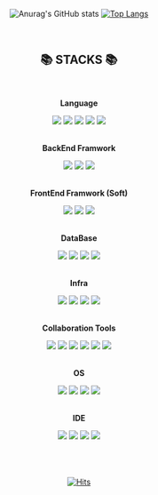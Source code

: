 <div align="center">

![Anurag's GitHub stats](https://github-readme-stats.vercel.app/api?username=junseoko3o&show_icons=true&theme=dark)
[![Top Langs](https://github-readme-stats.vercel.app/api/top-langs/?username=junseoko3o&layout=compact&theme=dark)](https://github.com/junseoko3o/github-readme-stats)

</div>
</br>
<div align="center">
  <h2>📚 STACKS 📚</h2>
  </br>
    <p style="font-weight: bold">Language</p>
      <img src="https://img.shields.io/badge/Java-3766AB?style=flat-square&logo=Java&logoColor=white"/>
      <img src="https://img.shields.io/badge/Kotlin-7F52FF?style=flat-square&logo=Kotlin&logoColor=white"/>
      <img src="https://img.shields.io/badge/-Python-3776AB?style=flat&logo=Python&logoColor=white"/>
      <img src="https://img.shields.io/badge/-JavaScript-F7DF1E?style=flat&logo=JavaScript&logoColor=white"/>
      <img src="https://img.shields.io/badge/-TypeScript-3178C6?style=flat&logo=TypeScript&logoColor=white"/>
      
  </br>
  </br>
    <p style="font-weight: bold">BackEnd Framwork</p>
      <img src="https://img.shields.io/badge/Nestjs-E0234E?style=flat&logo=NestJS&logoColor=white"/>
      <!-- <img src="https://img.shields.io/badge/-Node.js-339933?style=flat&logo=Node.js&logoColor=white"/> -->
      <img src="https://img.shields.io/badge/-Express-000000?style=flat&logo=Express&logoColor=white"/>
      <img src="https://img.shields.io/badge/-Spring Boot-6DB33F?style=flat&logo=Spring Boot&logoColor=white"/>
      <!-- <img src="https://img.shields.io/badge/-Django-092E20?style=flat&logo=Python&logoColor=white"/> -->

  </br>
  </br>
    <p style="font-weight: bold">FrontEnd Framwork (Soft)</p>
      <img src="https://img.shields.io/badge/-React-61DAFB?style=flat&logo=React&logoColor=white"/>
      <img src="https://img.shields.io/badge/-Next.js-000000?style=flat&logo=Next.js&logoColor=white"/>
      <img src="https://img.shields.io/badge/-Vue.js-4FC08D?style=flat&logo=Vue.js&logoColor=white"/>

  </br>
  </br>
    <p style="font-weight: bold">DataBase</p>
      <img src="https://img.shields.io/badge/-MySQL-4479A1?style=flat&logo=MySQL&logoColor=white"/>
      <img src="https://img.shields.io/badge/-PostgreSQL-4169E1?style=flat&logo=PostgreSQL&logoColor=white"/>
      <img src="https://img.shields.io/badge/-Oracle-F80000?style=flat&logo=Oracle&logoColor=white"/>
      <img src="https://img.shields.io/badge/-MongoDB-47A248?style=flat&logo=MongoDB&logoColor=white"/>

  </br>
  </br>
    <p style="font-weight: bold">Infra</p>
      <img src="https://img.shields.io/badge/-Amazon AWS-232F3E?style=flat&logo=Amazon AWS&logoColor=white"/>
      <img src="https://img.shields.io/badge/-Docker-2496ED?style=flat&logo=Docker&logoColor=white"/>
      <img src="https://img.shields.io/badge/-Kubernetes-326CE5?style=flat&logo=Kubernetes&logoColor=white"/>
      <img src="https://img.shields.io/badge/-Jenkins-D24939?style=flat&logo=Jenkins&logoColor=white"/>


  </br>
  </br>
    <p style="font-weight: bold">Collaboration Tools</p>
      <img src="https://img.shields.io/badge/-Git-F05032?style=flat&logo=Git&logoColor=white"/>
      <img src="https://img.shields.io/badge/-GitHub-181717?style=flat&logo=GitHub&logoColor=white"/>
      <img src="https://img.shields.io/badge/-Jira Software-0052CC?style=flat&logo=Jira Software&logoColor=white"/>
      <img src="https://img.shields.io/badge/-Bitbucket-0052CC?style=flat&logo=Bitbucket&logoColor=white"/>
      <img src="https://img.shields.io/badge/-Slack-4A154B?style=flat&logo=Slack&logoColor=white"/>
      <img src="https://img.shields.io/badge/-Notion-000000?style=flat&logo=Notion&logoColor=white"/>

  </br>
  </br>
    <p style="font-weight: bold">OS</p>
      <img src="https://img.shields.io/badge/-Linux-FCC624?style=flat&logo=Linux&logoColor=white"/>
      <img src="https://img.shields.io/badge/-Ubuntu-E95420?style=flat&logo=Ubuntu&logoColor=white"/>
      <img src="https://img.shields.io/badge/-macOS-000000?style=flat&logo=macOS&logoColor=white"/>
      <img src="https://img.shields.io/badge/-Windows-0078D6?style=flat&logo=Windows&logoColor=white"/>

  </br>
  </br>
    <p style="font-weight: bold">IDE</p>
      <img src="https://img.shields.io/badge/-IntelliJ IDEA-000000?style=flat&logo=IntelliJ IDEA&logoColor=white"/>
      <img src="https://img.shields.io/badge/-Android Studio-3DDC84?style=flat&logo=Android Studio&logoColor=white"/>
      <img src="https://img.shields.io/badge/-Visual Studio Code-007ACC?style=flat&logo=Visual Studio Code&logoColor=white"/>
      <img src="https://img.shields.io/badge/-WebStorm-000000?style=flat&logo=WebStorm&logoColor=white"/>
</div>

</br>
</br>
</br>
<div align="center">

  [![Hits](https://hits.seeyoufarm.com/api/count/incr/badge.svg?url=https%3A%2F%2Fgithub.com%2Fjunseoko3o%2Fhit-counter&count_bg=%230B0B0A&title_bg=%23555555&icon=github.svg&icon_color=%23E7E7E7&title=hits&edge_flat=false)](https://hits.seeyoufarm.com)

</div>

